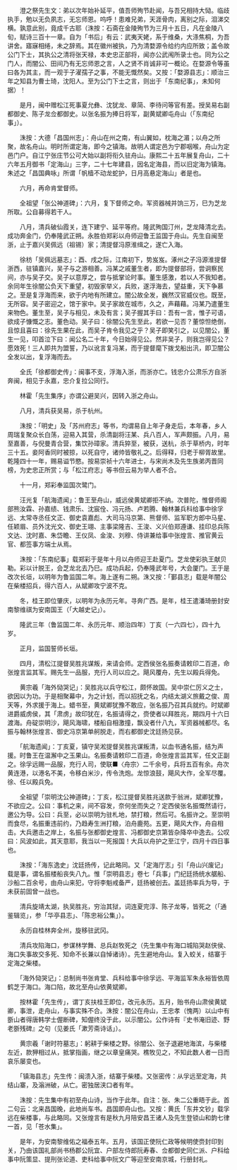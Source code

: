 <!-- { "loadSidebar": true } -->
　　澄之祭先生文：弟以次年始补延平，值吾师殉节赴闻，与吾兄相持大恸。临歧执手，勉以无负夙志，无忘师恩。呜呼！患难兄弟，天涯骨肉，离别之际，泪涕交横。孰意此别，竟成千古耶（洙按：石斋在金陵殉节为三月十五日，凡在金陵八旬，赋诗三百十一章。自为「书后」有云：武夷天姥，系于维桑，大涤焦桐，为吾讲舍。寤寐相绻，未之辞焉。其在徽州被执，乃为清婺源令给约内应所致；盖令故公门下士，其执公之清将张天禄，本史忠正部将，闻亦公武闱所录士也。同为公之门人，而闇公、田间乃有无忘师恩之言，人之贤不肖诚非可一概论。在婺源令等虽曰各为其主，而一观于子濯孺子之事，不能无慨然矣。又按：「婺源县志」：顺治三年之知县为曹士琦，沈阳人。至为公门下士之言，则出于「东南纪事」，未知何据）！

　　是月，闽中赠松江死事夏允彝、沈犹龙、章简、李待问等官有差。授吴易右副都御史、陈子龙佥都御史。以张名振为捧日将军，副黄斌卿屯舟山（「东南纪事」）。

　　洙按：大德「昌国州志」：舟山在州之南，有山翼如，枕海之湄；以舟之所聚，故名舟山。明时所谓定海，即今之镇海。故明人谓定邑为宁郡咽喉，舟山为定邑门户。自江宁张庄节公可大始以副将衔久驻舟山。康熙二十五年展复舟山，二十六年五月御书「定海山」三字，二十七年建县，因名定海县，而以旧定海为镇海。朱述之「昌国典咏」所谓「帆樯不动龙蛇护，日月高悬定海山」者是也。

　　六月，再命肯堂督师。

　　全祖望「张公神道碑」：六月，复下督师之命。军资器械并饷三万，巳为芝龙所取。公自募得若干人。

　　八月，清兵破仙霞关，连下建宁、延平等府。隆武殉国汀州，芝龙降清北去。成功奔金门，仍奉隆武正朔。永胜伯郑彩以舟师迎鲁王监国于舟山。先生自闽至浙，止于嘉兴吴佩远（祖锡）家；清提督冯原淮缉之，遂亡入海。

　　徐枋「吴佩远墓志」：酉、戌之际，江南初下，势岌岌。涿州之子冯源淮提督浙西，驻镇嘉兴，吴子与之游相善。冯某之戚董生者，即为提督部将，尝诇察民间，亦与吴子交。吴子以意厚之，尝与抵掌论时事。董生感激，若以人不我知者。余同年生徐闇公负天下重望，初毁家举义，兵败，遂浮海去，望益重，天下争慕之。至是复浮海而来，欲于内地有所建立。闇公故全发，巍然汉官威仪也。既至，无所容。吴子密迎之，馆于家中。吴子家故在城市，久之，声藉藉。冯某乃遣董生来物色。董生至，吴子与相见，未及有言；吴子握其手曰：吾有一言，惟子可语，欲成子慷慨之志。董色动。吴子曰：徐闇公先生至此，若欲一见否？董惊怛绝倒，且惊且喜曰：徐先生果在此，而吴子肯令我见之乎？吴子即笑引之，以见闇公，董生一见，叩首泣下曰：闻公名二十年，今日始得见公。然非吴子，则我岂得见公？愿效死！三人即共为盟誓，乃以讹言复冯某，而于提督麾下拨戈船出汛，即卫闇公全发以出，复浮海而去。

　　全氏「徐都御史传」：闽事不支，浮海入浙，而浙亦亡。钱忠介公肃乐方自浙奔闽，相见于永嘉，忠介复拉公同行。

　　林霍「先生集序」亦谓公避吴兴，因转入浙之舟山。

　　八月，清兵获吴易，杀于杭州。

　　洙按：「明史」及「苏州府志」等书，均谓易自上年孑身走后，本年春，乡人周瑞复聚众长白荡，迎易入其营，杀清副将汪某、兵八百人，军声颇振。八月，易至嘉善，与倪曼青合营，集饮孙璋家。清兵猝至，被获，送杭，杀于草桥内，时年三十五。妾阿香同时被掠，以死自守，诸帅皆敬礼之。后得释，归老于柳胥故里。乾隆四十一年，赐易谥节愍。按易崇祯十六年进士，与宋尚木及先生族弟丙晋同榜，为史忠正所赏；与「松江府志」等书但云易为举人者不合。

　　十一月，郑彩奉监国次鹭门。

　　汪光复「航海遗闻」：鲁王至舟山，威远侯黄斌卿拒不纳。次普陀，惟督师阁部熊汝霖、孙嘉绩、钱肃乐、沈宸佺、冯元扬、卢若腾、翰林兼兵科给事中徐孚远、太常寺丞任文正、御史袁嘉彪、大司马冯京第、熊督师、监军职方郎中马星、任颖眉、员外沈光文、御史王翊、主事梁隆吉、王浚、义兴伯郑遵谦、挂印总兵陈文达、沈时嘉、朱岱瞻、王仪凤、金浚、刘穆、侍讲兼给事中张煌言、推官黄云官、都签事方端士从焉。

　　洙按：「东南纪事」载郑彩于是年十月以舟师迎王赴夏门。芝龙使彩执王献贝勒。彩以计脱王，会芝龙北去乃巳。成功兵起，仍奉隆武年号，大会厦门。王于是改次长垣，以明年为鲁监国二年。海上遂有二朔。洙又按：「鄞县志」载是年闇公在柴楼招兵，得六百人，从斌卿攻宁波不克。

　　冬，桂王即位肇庆，以明年为永历元年。寻奔广西。是年，桂王遣潘琦册封安南黎维祺为安南国王（「大越史记」）。

　　隆武三年（鲁监国二年、永历元年、顺治四年）丁亥（一六四七），四十九岁。

　　正月，监国誓师长垣。

　　四月，清松江提督吴胜兆谋叛，来请会师。定西侯张名振奏请敕印二百道，命张煌言监其军。赐先生一品服，充行人司以应之。飓风覆舟，先生以殿兵得免。

　　黄宗羲「海外恸哭记」：吴胜兆以兵守松江，颇怀故国。吴中崇仁厉义之士，欲因以为功。于是相聚幕中，为之计划，而以招抚之名，内结太湖义旅戴之俊、周天等，外求援于海上。蜡书至，黄斌卿犹豫不敢应，张名振乃召其兵就约。时斌卿进爵威虏侯，其「肃虏」故印犹在，名振请得之，赍使者以拜胜兆，期四月十六日渡海。舟碇崇明沙，飓风海啸，楼船自相激撞，飘没者什八九，军资器械都尽。名振与翰林张煌言、御史冯京第单舸脱走，而右都御史沈廷扬见获。

　　「航海遗闻」：丁亥夏，镇守吴淞提督吴胜兆谋叛清，以血书通名振，结为声援。时鲁王在温澥中之玉果山。名振奏请敕印二百道，命张煌言监其军，任文正副之。徐孚远赐一品服，充行人司，使联■〈舟宗〉二千余号，兵将五百有余。舟次黄连港，以港名不美，令移白米沙，传令洗炮。龙惊浪鼓，飓风大作，全军尽覆。徐、任以殿兵免。

　　全祖望「崇明沈公神道碑」：丁亥，松江提督吴胜兆送款于翁洲，斌卿犹豫，不欲应之。公曰：事机之来，间不容发，奈何坐而失之？定西侯张名振慨然请行，邀公为导。公曰：兵至，必以崇明为驻札地，禁打粮，然后可。名振许之。至崇明而食尽，名振重违前约，乃趋寿生洲打粮，泊舟鹿苑。五更，飓风大作，舟自相击。大兵邀击之岸上，名振与张都御史煌言、冯都御史京第皆杂降卒中逸去。公叹曰：风波如此，其天意耶，我当以一死报国！大兵以舟护之至江宁，四月十四日事也。

　　洙按：「海东逸史」沈廷扬传，记此略同。又「定海厅志」引「舟山兴废记」载是事，谓名振楼船丧失八九。惟「崇明县志」卷七「兵事」门纪廷扬统水艍船、沙船二百余号，由舟山来犯，守将李魁戒备严，廷扬被创去。盖廷扬率兵为导，于未获前固曾一战也。

　　清兵旋靖太湖，执吴胜兆，穷治其狱，词连夏完淳、陈子龙等，皆死之（「通鉴辑览」，参「华亭县志」、「陈忠裕公集」）。

　　永历自桂林奔全州，旋移驻武冈。

　　清兵攻陷海口，参谋林学舞、总兵赵牧死之（先生集中有海口城陷哭赵侠侯、海口失事故交多死、知命不长兼以自悼诸诗）。先生避地舟山。复入蛟关，结寨于定海之柴楼。

　　「海外恸哭记」：总制尚书张肯堂、兵科给事中徐孚远、平海监军朱永裕皆依周鹤芝于海口。海口陷，故北至舟山依黄斌卿。

　　按林霍「先生传」，谓丁亥扶桂王即位，改元永历。五月，贻书舟山肃侯黄斌卿，事泄，走舟山，与事实殊不合。洙按：闇公在舟山，王忠孝（愧两）以山中有斵山者得唐韩学士偓断碑，知偓终没于此，以示闇公。公作诗有『史书淹旧迹、野老斵残碑』之句（见姜氏「漱芳斋诗话」）。

　　黄宗羲「谢时符墓志」：躬耕于柴楼之野。徐闇公、张子退避地海滨，与柴楼左近，款狎相过从，抵掌指画，继之以章皇痛哭。樵牧见之，不知此数人者一日而哀乐屡变也。

　　「镇海县志」先生传：闽溃入浙，结寨于柴楼。又张密传：从孚远至定海，共结山寨，及滃洲破，从亡。密独居浃口者有年。

　　洙按：先生集中有初至舟山诗，当作于此年。自注：张、朱二公重晤于此。首二句云：北来昌国晚，此地尚车书。昌国即舟山也。又按：黄氏「东井文钞」载孚远在柴楼事，与此略同。又张煌言有是秋九月陪安昌王诸人及先生登锁山和韵七律一首，见「苍水集」。

　　是年，为安南黎维佑之福泰五年。五月，该国正使阮仁政等候明使赍封印到关，乃由该国礼部尚书杨郡公阮宜、户部左侍郎阮寿春、佥都御史同仁派、户科给事中阮策显、提刑张论道、吏科给事中阮文广等迎至安南京城，行册封礼。

